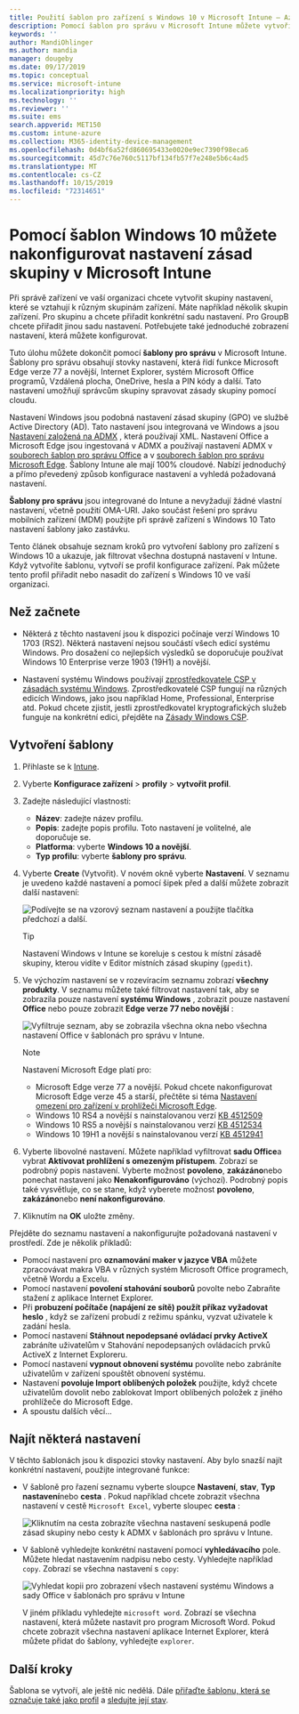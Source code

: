 ```yaml
---
title: Použití šablon pro zařízení s Windows 10 v Microsoft Intune – Azure | Microsoft Docs
description: Pomocí šablon pro správu v Microsoft Intune můžete vytvořit skupiny nastavení pro zařízení s Windows 10. Tato nastavení použijte v profilu konfigurace zařízení k řízení programů Office, Microsoft Edge, zabezpečení funkcí v Internet Exploreru, řízení přístupu k OneDrivu, použití funkcí vzdálené plochy, povolení automatického přehrání, nastavení řízení spotřeby, používání HTTP tisku. Použijte různé možnosti přihlašování uživatelů a řízení velikosti protokolu událostí.
keywords: ''
author: MandiOhlinger
ms.author: mandia
manager: dougeby
ms.date: 09/17/2019
ms.topic: conceptual
ms.service: microsoft-intune
ms.localizationpriority: high
ms.technology: ''
ms.reviewer: ''
ms.suite: ems
search.appverid: MET150
ms.custom: intune-azure
ms.collection: M365-identity-device-management
ms.openlocfilehash: 0d4bf6a52fd860695433e0020e9ec7390f98eca6
ms.sourcegitcommit: 45d7c76e760c5117bf134fb57f7e248e5b6c4ad5
ms.translationtype: MT
ms.contentlocale: cs-CZ
ms.lasthandoff: 10/15/2019
ms.locfileid: "72314651"
---
```

# <a name="use-windows-10-templates-to-configure-group-policy-settings-in-microsoft-intune"></a>Pomocí šablon Windows 10 můžete nakonfigurovat nastavení zásad skupiny v Microsoft Intune

Při správě zařízení ve vaší organizaci chcete vytvořit skupiny nastavení, které se vztahují k různým skupinám zařízení. Máte například několik skupin zařízení. Pro skupinu a chcete přiřadit konkrétní sadu nastavení. Pro GroupB chcete přiřadit jinou sadu nastavení. Potřebujete také jednoduché zobrazení nastavení, která můžete konfigurovat.

Tuto úlohu můžete dokončit pomocí **šablony pro správu** v Microsoft Intune. Šablony pro správu obsahují stovky nastavení, která řídí funkce Microsoft Edge verze 77 a novější, Internet Explorer, systém Microsoft Office programů, Vzdálená plocha, OneDrive, hesla a PIN kódy a další. Tato nastavení umožňují správcům skupiny spravovat zásady skupiny pomocí cloudu.

Nastavení Windows jsou podobná nastavení zásad skupiny (GPO) ve službě Active Directory (AD). Tato nastavení jsou integrovaná ve Windows a jsou [Nastavení založená na ADMX](https://docs.microsoft.com/windows/client-management/mdm/understanding-admx-backed-policies) , která používají XML. Nastavení Office a Microsoft Edge jsou ingestovaná v ADMX a používají nastavení ADMX v [souborech šablon pro správu Office](https://www.microsoft.com/download/details.aspx?id=49030) a v [souborech šablon pro správu Microsoft Edge](https://www.microsoftedgeinsider.com/enterprise). Šablony Intune ale mají 100% cloudové. Nabízí jednoduchý a přímo převedený způsob konfigurace nastavení a vyhledá požadovaná nastavení.

**Šablony pro správu** jsou integrované do Intune a nevyžadují žádné vlastní nastavení, včetně použití OMA-URI. Jako součást řešení pro správu mobilních zařízení (MDM) použijte při správě zařízení s Windows 10 Tato nastavení šablony jako zastávku.

Tento článek obsahuje seznam kroků pro vytvoření šablony pro zařízení s Windows 10 a ukazuje, jak filtrovat všechna dostupná nastavení v Intune. Když vytvoříte šablonu, vytvoří se profil konfigurace zařízení. Pak můžete tento profil přiřadit nebo nasadit do zařízení s Windows 10 ve vaší organizaci.

## <a name="before-you-begin"></a>Než začnete

- Některá z těchto nastavení jsou k dispozici počínaje verzí Windows 10 1703 (RS2). Některá nastavení nejsou součástí všech edicí systému Windows. Pro dosažení co nejlepších výsledků se doporučuje používat Windows 10 Enterprise verze 1903 (19H1) a novější.

- Nastavení systému Windows používají [zprostředkovatele CSP v zásadách systému Windows](https://docs.microsoft.com/windows/client-management/mdm/policy-configuration-service-provider#policies-supported-by-group-policy-and-admx-backed-policies). Zprostředkovatelé CSP fungují na různých edicích Windows, jako jsou například Home, Professional, Enterprise atd. Pokud chcete zjistit, jestli zprostředkovatel kryptografických služeb funguje na konkrétní edici, přejděte na [Zásady Windows CSP](https://docs.microsoft.com/windows/client-management/mdm/policy-configuration-service-provider#policies-supported-by-group-policy-and-admx-backed-policies).

## <a name="create-a-template"></a>Vytvoření šablony

1. Přihlaste se k [Intune](https://go.microsoft.com/fwlink/?linkid=2090973).
2. Vyberte **Konfigurace zařízení** > **profily** > **vytvořit profil**.
3. Zadejte následující vlastnosti:

    - **Název**: zadejte název profilu.
    - **Popis**: zadejte popis profilu. Toto nastavení je volitelné, ale doporučuje se.
    - **Platforma**: vyberte **Windows 10 a novější**.
    - **Typ profilu**: vyberte **šablony pro správu**.

4. Vyberte **Create** (Vytvořit). V novém okně vyberte **Nastavení**. V seznamu je uvedeno každé nastavení a pomocí šipek před a další můžete zobrazit další nastavení:

    ![Podívejte se na vzorový seznam nastavení a použijte tlačítka předchozí a další.](./media/administrative-templates-windows/administrative-templates-sample-settings-list.png)

    > [!TIP]
    > Nastavení Windows v Intune se koreluje s cestou k místní zásadě skupiny, kterou vidíte v Editor místních zásad skupiny (`gpedit`).

5. Ve výchozím nastavení se v rozevíracím seznamu zobrazí **všechny produkty**. V seznamu můžete také filtrovat nastavení tak, aby se zobrazila pouze nastavení **systému Windows** , zobrazit pouze nastavení **Office** nebo pouze zobrazit **Edge verze 77 nebo novější** :

    ![Vyfiltruje seznam, aby se zobrazila všechna okna nebo všechna nastavení Office v šablonách pro správu v Intune.](./media/administrative-templates-windows/administrative-templates-choose-windows-office-all-products.png)

    > [!NOTE]
    > Nastavení Microsoft Edge platí pro:
    >
    > - Microsoft Edge verze 77 a novější. Pokud chcete nakonfigurovat Microsoft Edge verze 45 a starší, přečtěte si téma [Nastavení omezení pro zařízení v prohlížeči Microsoft Edge](device-restrictions-windows-10.md#microsoft-edge-browser).
    > - Windows 10 RS4 a novější s nainstalovanou verzí [KB 4512509](https://support.microsoft.com/kb/4512509)
    > - Windows 10 RS5 a novější s nainstalovanou verzí [KB 4512534](https://support.microsoft.com/kb/4512534)
    > - Windows 10 19H1 a novější s nainstalovanou verzí [KB 4512941](https://support.microsoft.com/kb/4512941)

6. Vyberte libovolné nastavení. Můžete například vyfiltrovat **sadu Office**a vybrat **Aktivovat prohlížení s omezeným přístupem**. Zobrazí se podrobný popis nastavení. Vyberte možnost **povoleno**, **zakázáno**nebo ponechat nastavení jako **Nenakonfigurováno** (výchozí). Podrobný popis také vysvětluje, co se stane, když vyberete možnost **povoleno**, **zakázáno**nebo **není nakonfigurováno**.
7. Kliknutím na **OK** uložte změny.

Přejděte do seznamu nastavení a nakonfigurujte požadovaná nastavení v prostředí. Zde je několik příkladů:

- Pomocí nastavení pro **oznamování maker v jazyce VBA** můžete zpracovávat makra VBA v různých systém Microsoft Office programech, včetně Wordu a Excelu.
- Pomocí nastavení **povolení stahování souborů** povolte nebo Zabraňte stažení z aplikace Internet Explorer.
- Při **probuzení počítače (napájení ze sítě) použít příkaz vyžadovat heslo** , když se zařízení probudí z režimu spánku, vyzvat uživatele k zadání hesla.
- Pomocí nastavení **Stáhnout nepodepsané ovládací prvky ActiveX** zabráníte uživatelům v Stahování nepodepsaných ovládacích prvků ActiveX z Internet Exploreru.
- Pomocí nastavení **vypnout obnovení systému** povolíte nebo zabráníte uživatelům v zařízení spouštět obnovení systému.
- Nastavení **povoluje Import oblíbených položek** použijte, když chcete uživatelům dovolit nebo zablokovat Import oblíbených položek z jiného prohlížeče do Microsoft Edge.
- A spoustu dalších věcí...

## <a name="find-some-settings"></a>Najít některá nastavení

V těchto šablonách jsou k dispozici stovky nastavení. Aby bylo snazší najít konkrétní nastavení, použijte integrované funkce:

- V šabloně pro řazení seznamu vyberte sloupce **Nastavení**, **stav**, **Typ nastavení**nebo **cesta** . Pokud například chcete zobrazit všechna nastavení v cestě `Microsoft Excel`, vyberte sloupec **cesta** :

  ![Kliknutím na cesta zobrazíte všechna nastavení seskupená podle zásad skupiny nebo cesty k ADMX v šablonách pro správu v Intune.](./media/administrative-templates-windows/path-filter-shows-excel-options.png)

- V šabloně vyhledejte konkrétní nastavení pomocí **vyhledávacího** pole. Můžete hledat nastavením nadpisu nebo cesty. Vyhledejte například `copy`. Zobrazí se všechna nastavení s `copy`:

  ![Vyhledat kopii pro zobrazení všech nastavení systému Windows a sady Office v šablonách pro správu v Intune](./media/administrative-templates-windows/search-copy-settings.png) 

  V jiném příkladu vyhledejte `microsoft word`. Zobrazí se všechna nastavení, která můžete nastavit pro program Microsoft Word. Pokud chcete zobrazit všechna nastavení aplikace Internet Explorer, která můžete přidat do šablony, vyhledejte `explorer`.

## <a name="next-steps"></a>Další kroky

Šablona se vytvoří, ale ještě nic nedělá. Dále [přiřaďte šablonu, která se označuje také jako profil](device-profile-assign.md) a [sledujte její stav](device-profile-monitor.md).
